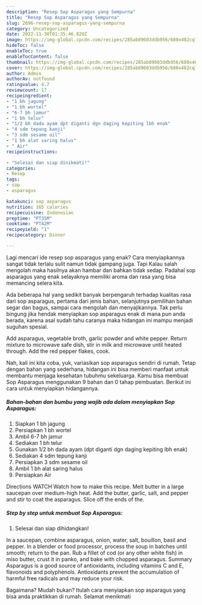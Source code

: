 ```yaml
---
description: "Resep Sop Asparagus yang Sempurna"
title: "Resep Sop Asparagus yang Sempurna"
slug: 2696-resep-sop-asparagus-yang-sempurna
category: Uncategorized
date: 2022-11-30T01:35:46.820Z
image: https://img-global.cpcdn.com/recipes/285ab89603ddb956/680x482cq70/sop-asparagus-foto-resep-utama.jpg
hideToc: false
enableToc: true
enableTocContent: false
thumbnail: https://img-global.cpcdn.com/recipes/285ab89603ddb956/680x482cq70/sop-asparagus-foto-resep-utama.jpg
cover: https://img-global.cpcdn.com/recipes/285ab89603ddb956/680x482cq70/sop-asparagus-foto-resep-utama.jpg
author: Admin
authorAv: notfound
ratingvalue: 4.7
reviewcount: 17
recipeingredient:
- "1 bh jagung"
- "1 bh wortel"
- "6-7 bh jamur"
- "1 bh telur"
- "1/2 bh dada ayam dpt diganti dgn daging kepiting lbh enak"
- "4 sdm tepung kanji"
- "3 sdm sesame oil"
- "1 bh alat saring halus"
- " Air"
recipeinstructions:

- "Selesai dan siap dinikmati!"
categories:
- Resep
tags:
- sop
- asparagus

katakunci: sop asparagus 
nutrition: 165 calories
recipecuisine: Indonesian
preptime: "PT35M"
cooktime: "PT42M"
recipeyield: "1"
recipecategory: Dinner

---
```



Lagi mencari ide resep sop asparagus yang enak? Cara menyiapkannya sangat tidak terlalu sulit namun tidak gampang juga. Tapi Kalau salah mengolah maka hasilnya akan hambar dan bahkan tidak sedap. Padahal sop asparagus yang enak selayaknya memiliki aroma dan rasa yang bisa memancing selera kita.


Ada beberapa hal yang sedikit banyak berpengaruh terhadap kualitas rasa dari sop asparagus, pertama dari jenis bahan, selanjutnya pemilihan bahan segar dan bagus, sampai cara mengolah dan menyajikannya. Tak perlu bingung jika hendak menyiapkan sop asparagus enak di mana pun anda berada, karena asal sudah tahu caranya maka hidangan ini mampu menjadi suguhan spesial.

Add asparagus, vegetable broth, garlic powder and white pepper. Return mixture to microwave safe dish, stir in milk and microwave until heated through. Add the red pepper flakes, cook.


Nah, kali ini kita coba, yuk, variasikan sop asparagus sendiri di rumah. Tetap dengan bahan yang sederhana, hidangan ini bisa memberi manfaat untuk membantu menjaga kesehatan tubuhmu sekeluarga. Kamu bisa membuat Sop Asparagus menggunakan 9 bahan dan 0 tahap pembuatan. Berikut ini cara untuk menyiapkan hidangannya.

<!--inarticleads1-->

##### Bahan-bahan dan bumbu yang wajib ada dalam menyiapkan Sop Asparagus:

1. Siapkan 1 bh jagung
1. Persiapkan 1 bh wortel
1. Ambil 6-7 bh jamur
1. Sediakan 1 bh telur
1. Gunakan 1/2 bh dada ayam (dpt diganti dgn daging kepiting lbh enak)
1. Sediakan 4 sdm tepung kanji
1. Persiapkan 3 sdm sesame oil
1. Ambil 1 bh alat saring halus
1. Persiapkan  Air


Directions WATCH Watch how to make this recipe. Melt butter in a large saucepan over medium-high heat. Add the butter, garlic, salt, and pepper and stir to coat the asparagus. Slice off the ends of the. 

<!--inarticleads2-->

##### Step by step untuk membuat Sop Asparagus:


1. Selesai dan siap dihidangkan!

In a saucepan, combine asparagus, onion, water, salt, bouillon, basil and pepper. In a blender or food processor, process the soup in batches until smooth; return to the pan. Rub a fillet of cod (or any other white fish) in miso butter, crust it in panko, and bake with chopped asparagus. Summary Asparagus is a good source of antioxidants, including vitamins C and E, flavonoids and polyphenols. Antioxidants prevent the accumulation of harmful free radicals and may reduce your risk. 

Bagaimana? Mudah bukan? Itulah cara menyiapkan sop asparagus yang bisa anda praktikkan di rumah. Selamat menikmati
